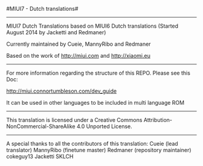 #MIUI7 - Dutch translations#

---------------------------------------------------------------------------------------------

MIUI7 Dutch Translations based on MIUI6 Dutch translations (Started August 2014 by Jacketti and Redmaner) 

Currently maintained by Cueie, MannyRibo and Redmaner

Based on the work of http://miui.com and http://xiaomi.eu

---------------------------------------------------------------------------------------------

For more information regarding the structure of this REPO. Please see this Doc: 

http://miui.connortumbleson.com/dev_guide

It can be used in other languages to be included in multi language ROM

---------------------------------------------------------------------------------------------

This translation is licensed under a Creative Commons Attribution-NonCommercial-ShareAlike 4.0 Unported License.

---------------------------------------------------------------------------------------------
A special thanks to all the contributors of this translation:
Cueie (lead translator)
MannyRibo (finetune master)
Redmaner (repository maintainer)
cokeguy13
Jacketti
SKLCH
